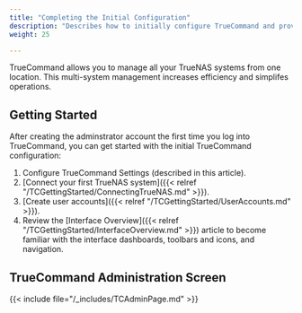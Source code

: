 ```yaml
---
title: "Completing the Initial Configuration"
description: "Describes how to initially configure TrueCommand and provides information on the Administration screen to add certificates, licenses, configure LDAP, SSL, and alert settings."
weight: 25

---
```


TrueCommand allows you to manage all your TrueNAS systems from one location. This multi-system management increases efficiency and simplifes operations.

## Getting Started
After creating the adminstrator account the first time you log into TrueCommand, you can get started with the initial TrueCommand configuration:

1. Configure TrueCommand Settings (described in this article).
2. [Connect your first TrueNAS system]({{< relref "/TCGettingStarted/ConnectingTrueNAS.md" >}}).
3. [Create user accounts]({{< relref "/TCGettingStarted/UserAccounts.md" >}}).
4. Review the [Interface Overview]({{< relref "/TCGettingStarted/InterfaceOverview.md" >}}) article to become familiar with the interface dashboards, toolbars and icons, and navigation.

## TrueCommand Administration Screen

{{< include file="/_includes/TCAdminPage.md" >}}
